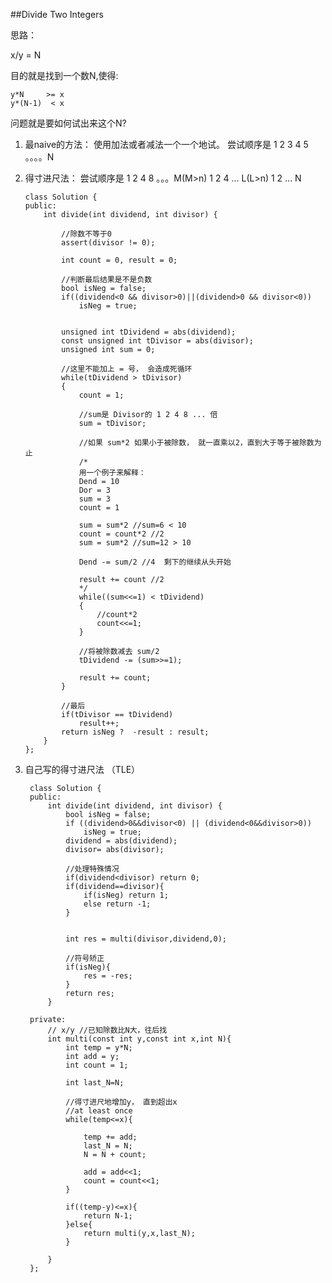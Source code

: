 ##Divide Two Integers  

思路：

x/y = N

目的就是找到一个数N,使得:

	y*N     >= x
	y*(N-1)  < x

问题就是要如何试出来这个N?
 
 1. 最naive的方法：
 	使用加法或者减法一个一个地试。
 	尝试顺序是 1 2 3 4 5 。。。。N

 2. 得寸进尺法：
 	尝试顺序是 1 2 4 8 。。。M(M>n) 1 2 4 ... L(L>n) 1 2 ... N

		class Solution {
		public:
		    int divide(int dividend, int divisor) {
		        
		        //除数不等于0
		        assert(divisor != 0);
		        
		        int count = 0, result = 0;
		        
		        //判断最后结果是不是负数
		        bool isNeg = false;
		        if((dividend<0 && divisor>0)||(dividend>0 && divisor<0))
		            isNeg = true;
		            
		        
		        unsigned int tDividend = abs(dividend);
		        const unsigned int tDivisor = abs(divisor);
		        unsigned int sum = 0;
		        
		        //这里不能加上 = 号， 会造成死循环
		        while(tDividend > tDivisor)
		        {
		            count = 1;
		            
		            //sum是 Divisor的 1 2 4 8 ... 倍
		            sum = tDivisor;
		            
		            //如果 sum*2 如果小于被除数， 就一直乘以2，直到大于等于被除数为止
		            /*
		            用一个例子来解释：
		            Dend = 10 
		            Dor = 3
		            sum = 3
		            count = 1
		            
		            sum = sum*2 //sum=6 < 10
		            count = count*2 //2
		            sum = sum*2 //sum=12 > 10
		            
		            Dend -= sum/2 //4  剩下的继续从头开始
		            
		            result += count //2
		            */
		            while((sum<<=1) < tDividend)
		            {
		                //count*2
		                count<<=1;
		            }
		            
		            //将被除数减去 sum/2
		            tDividend -= (sum>>=1);
		            
		            result += count;
		        }
		        
		        //最后
		        if(tDivisor == tDividend)
		            result++;
		        return isNeg ?  -result : result;
		    }
		};

3. 自己写的得寸进尺法 （TLE）

		class Solution {
		public:
		    int divide(int dividend, int divisor) {
		        bool isNeg = false;
		        if ((dividend>0&&divisor<0) || (dividend<0&&divisor>0))
		            isNeg = true;
		        dividend = abs(dividend);
		        divisor= abs(divisor);
		        
		        //处理特殊情况
		        if(dividend<divisor) return 0;
		        if(dividend==divisor){
		            if(isNeg) return 1;
		            else return -1;
		        }
		        
		        
		        int res = multi(divisor,dividend,0); 
		        
		        //符号矫正
		        if(isNeg){
		            res = -res;
		        }
		        return res;
		    }
		    
		private:
		    // x/y //已知除数比N大，往后找
		    int multi(const int y,const int x,int N){
		    	int temp = y*N;
		    	int add = y;
		    	int count = 1;
		    	
		    	int last_N=N;
		    
		        //得寸进尺地增加y， 直到超出x
		    	//at least once
		    	while(temp<=x){
		    		
		    		temp += add;
		    		last_N = N;
		    		N = N + count;
		    		
		    		add = add<<1;
		    		count = count<<1;
		    	}
		    
		    	if((temp-y)<=x){ 
		    		return N-1;
		    	}else{ 
		    		return multi(y,x,last_N);
		    	}
		    
		    }
		};

